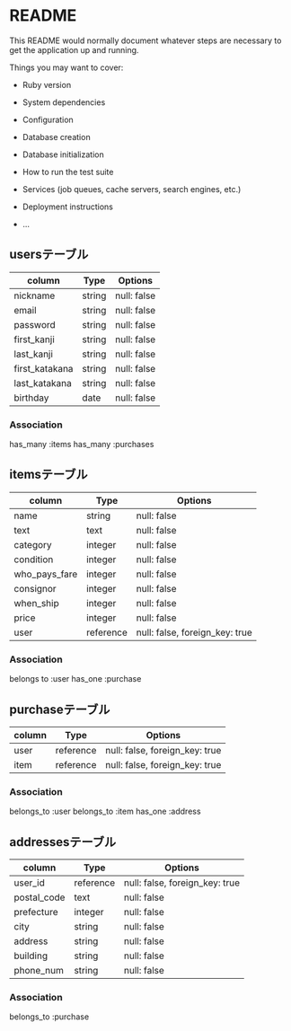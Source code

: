 # README

This README would normally document whatever steps are necessary to get the
application up and running.

Things you may want to cover:

* Ruby version

* System dependencies

* Configuration

* Database creation

* Database initialization

* How to run the test suite

* Services (job queues, cache servers, search engines, etc.)

* Deployment instructions

* ...


## usersテーブル

|column        |Type   |Options    |
|--------------|-------|-----------|
|nickname      |string |null: false|
|email         |string |null: false|
|password      |string |null: false|
|first_kanji   |string |null: false|
|last_kanji    |string |null: false|
|first_katakana|string |null: false|
|last_katakana |string |null: false|
|birthday      |date   |null: false|

### Association
has_many :items
has_many :purchases


## itemsテーブル

|column        |Type     |Options                       |
|--------------|---------|------------------------------|
|name          |string   |null: false                   |
|text          |text     |null: false                   |
|category      |integer  |null: false                   |
|condition     |integer  |null: false                   |
|who_pays_fare |integer  |null: false                   |
|consignor     |integer  |null: false                   |
|when_ship     |integer  |null: false                   |
|price         |integer  |null: false                   |
|user          |reference|null: false, foreign_key: true|

### Association
belongs to :user
has_one :purchase


## purchaseテーブル

|column |Type     |Options                       |
|-------|---------|------------------------------|
|user   |reference|null: false, foreign_key: true|
|item   |reference|null: false, foreign_key: true|

### Association
belongs_to :user
belongs_to :item
has_one :address

## addressesテーブル

|column     |Type     |Options                       |
|-----------|---------|------------------------------|
|user_id    |reference|null: false, foreign_key: true|
|postal_code|text     |null: false                   |
|prefecture |integer  |null: false                   |
|city       |string   |null: false                   |
|address    |string   |null: false                   |
|building   |string   |null: false                   |
|phone_num  |string   |null: false                   |


### Association
belongs_to :purchase